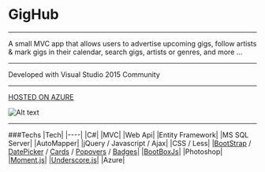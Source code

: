 # GigHub

---

A small MVC app that allows users to advertise upcoming gigs, follow artists & mark gigs in their calendar, search gigs, artists or genres, and more ...

---

Developed with Visual Studio 2015 Community

---

[HOSTED ON AZURE](http://apollo013gighub.azurewebsites.net/)


![Alt text](https://github.com/Apollo013/GigHub/blob/master/GugHub/Images/GigHubMain.jpg?raw=true "Title")

---

###Techs
|Tech|
|----|
|C#|
|MVC|
|Web Api|
|Entity Framework|
|MS SQL Server|
|AutoMapper|
|jQuery / Javascript / Ajax|
|CSS / Less|
|[BootStrap](http://getbootstrap.com/) / [DatePicker](https://bootstrap-datepicker.readthedocs.io/en/latest/) / [Cards](https://v4-alpha.getbootstrap.com/components/card/) / [Popovers](https://v4-alpha.getbootstrap.com/components/popovers/) / [Badges](http://getbootstrap.com/components/#badges)|
|[BootBoxJs](http://bootboxjs.com/)|
|Photoshop|
|[Moment.js](http://momentjs.com/)|
|[Underscore.js](http://underscorejs.org/)|
|Azure|

